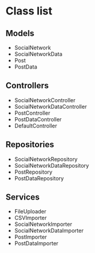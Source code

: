 # Class list

## Models

- SocialNetwork
- SocialNetworkData
- Post
- PostData

## Controllers

- SocialNetworkController
- SocialNetworkDataController
- PostController
- PostDataController
- DefaultController

## Repositories

- SocialNetworkRepository
- SocialNetworkDataRepository
- PostRepository
- PostDataRepository

## Services

- FileUploader
- CSVImporter
- SocialNetworkImporter
- SocialNetworkDataImporter
- PostImporter
- PostDataImporter